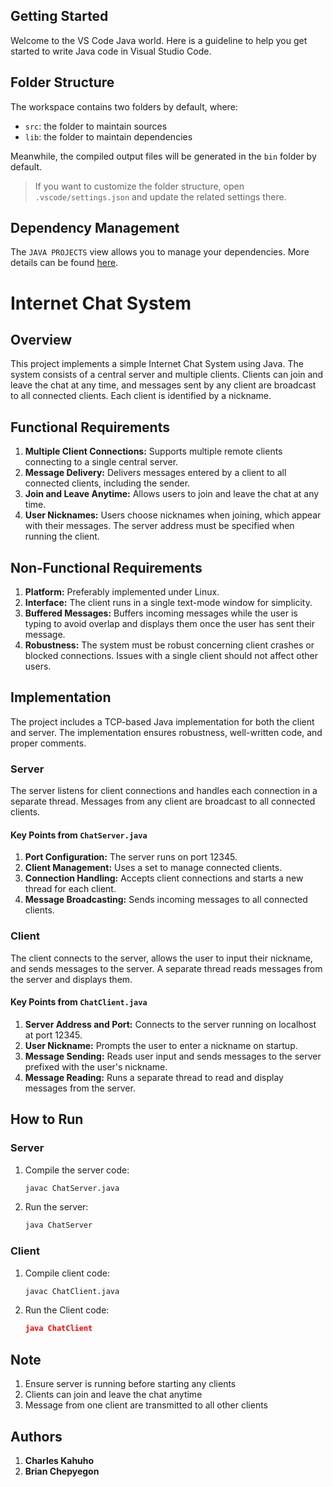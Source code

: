 ## Getting Started

Welcome to the VS Code Java world. Here is a guideline to help you get started to write Java code in Visual Studio Code.

## Folder Structure

The workspace contains two folders by default, where:

- `src`: the folder to maintain sources
- `lib`: the folder to maintain dependencies

Meanwhile, the compiled output files will be generated in the `bin` folder by default.

> If you want to customize the folder structure, open `.vscode/settings.json` and update the related settings there.

## Dependency Management

The `JAVA PROJECTS` view allows you to manage your dependencies. More details can be found [here](https://github.com/microsoft/vscode-java-dependency#manage-dependencies).


# Internet Chat System

## Overview

This project implements a simple Internet Chat System using Java. The system consists of a central server and multiple clients. Clients can join and leave the chat at any time, and messages sent by any client are broadcast to all connected clients. Each client is identified by a nickname.

## Functional Requirements

1. **Multiple Client Connections:** Supports multiple remote clients connecting to a single central server.
2. **Message Delivery:** Delivers messages entered by a client to all connected clients, including the sender.
3. **Join and Leave Anytime:** Allows users to join and leave the chat at any time.
4. **User Nicknames:** Users choose nicknames when joining, which appear with their messages. The server address must be specified when running the client.

## Non-Functional Requirements

1. **Platform:** Preferably implemented under Linux.
2. **Interface:** The client runs in a single text-mode window for simplicity.
3. **Buffered Messages:** Buffers incoming messages while the user is typing to avoid overlap and displays them once the user has sent their message.
4. **Robustness:** The system must be robust concerning client crashes or blocked connections. Issues with a single client should not affect other users.

## Implementation

The project includes a TCP-based Java implementation for both the client and server. The implementation ensures robustness, well-written code, and proper comments.

### Server

The server listens for client connections and handles each connection in a separate thread. Messages from any client are broadcast to all connected clients.

#### Key Points from `ChatServer.java`

1. **Port Configuration:** The server runs on port 12345.
2. **Client Management:** Uses a set to manage connected clients.
3. **Connection Handling:** Accepts client connections and starts a new thread for each client.
4. **Message Broadcasting:** Sends incoming messages to all connected clients.

### Client

The client connects to the server, allows the user to input their nickname, and sends messages to the server. A separate thread reads messages from the server and displays them.

#### Key Points from `ChatClient.java`

1. **Server Address and Port:** Connects to the server running on localhost at port 12345.
2. **User Nickname:** Prompts the user to enter a nickname on startup.
3. **Message Sending:** Reads user input and sends messages to the server prefixed with the user's nickname.
4. **Message Reading:** Runs a separate thread to read and display messages from the server.

## How to Run

### Server

1. Compile the server code:
   ```sh
   javac ChatServer.java
2. Run the server:
    ```sh
    java ChatServer
### Client

1. Compile client code:
    ```sh
    javac ChatClient.java
2. Run the Client code:
    ```json
    java ChatClient
## Note

1. Ensure server is running before starting any clients
2. Clients can join and leave the chat anytime
3. Message from one client are transmitted to all other clients


## Authors

1. **Charles Kahuho**
2. **Brian Chepyegon**

